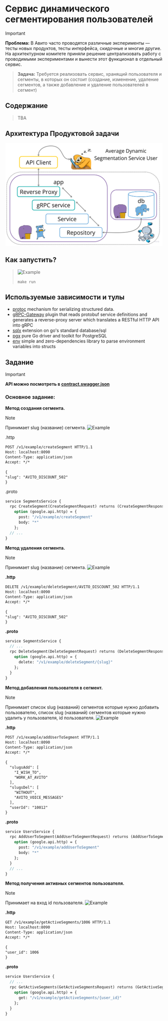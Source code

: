 # Сервис динамического сегментирования пользователей

> [!IMPORTANT]
> **Проблема:**
> В Авито часто проводятся различные эксперименты — тесты новых продуктов, тесты интерфейса, скидочные и многие другие. На архитектурном комитете приняли решение централизовать работу с проводимыми экспериментами и вынести этот функционал в отдельный сервис.
 
> **Задача:**
> Требуется реализовать сервис, хранящий пользователя и сегменты, в которых он состоит (создание, изменение, удаление сегментов, а также добавление и удаление пользователей в сегмент)

## Содержание
> TBA

## Архитектура Продуктовой задачи
![img.png](img.png)
## Как запустить?
> <picture>
>   <source media="(prefers-color-scheme: light)" srcset="https://raw.githubusercontent.com/Mqxx/GitHub-Markdown/main/blockquotes/badge/light-theme/example.svg">
>   <img alt="Example" src="https://raw.githubusercontent.com/Mqxx/GitHub-Markdown/main/blockquotes/badge/dark-theme/example.svg">
> </picture><br>
>
> ```shell
> make run
> ```

## Используемые зависимости и тулы
- [protoc](https://github.com/protocolbuffers/protobuf) mechanism for serializing structured data.
- [gRPC-Gateway](https://github.com/grpc-ecosystem/grpc-gateway) plugin that reads protobuf service definitions and generates a reverse-proxy server which translates a RESTful HTTP API into gRPC
- [sqlx](https://github.com/jmoiron/sqlx) extension on go's standard database/sql
- [pgx](https://github.com/jackc/pgx) pure Go driver and toolkit for PostgreSQL
- [env](https://github.com/caarlos0/env) simple and zero-dependencies library to parse environment variables into structs


## Задание
> [!IMPORTANT]
> **API можно посмотреть в [contract.swagger.json](proto%2Fcontract.swagger.json)**
### Основное задание:
**Метод создания сегмента.**
> [!NOTE]
> Принимает slug (название) сегмента.
> <picture>
>   <source media="(prefers-color-scheme: light)" srcset="https://raw.githubusercontent.com/Mqxx/GitHub-Markdown/main/blockquotes/badge/light-theme/example.svg">
>   <img alt="Example" src="https://raw.githubusercontent.com/Mqxx/GitHub-Markdown/main/blockquotes/badge/dark-theme/example.svg">
> </picture><br>
>
> .http
> ```http request
> POST /v1/example/createSegment HTTP/1.1
> Host: localhost:8090
> Content-Type: application/json
> Accept: */*
> 
> {
> "slug": "AVITO_DISCOUNT_502"
> } 
> ```
> .proto
> ```protobuf
> service SegmentsService {
>   rpc CreateSegment(CreateSegmentRequest) returns (CreateSegmentResponse) {
>     option (google.api.http) = {
>       post: "/v1/example/createSegment"
>       body: "*"
>     };
>   // ...
> }
> ```

**Метод удаления сегмента.**
> [!NOTE]
> Принимает slug (название) сегмента.
> <picture>
>   <source media="(prefers-color-scheme: light)" srcset="https://raw.githubusercontent.com/Mqxx/GitHub-Markdown/main/blockquotes/badge/light-theme/example.svg">
>   <img alt="Example" src="https://raw.githubusercontent.com/Mqxx/GitHub-Markdown/main/blockquotes/badge/dark-theme/example.svg">
> </picture><br>
>
> **.http**
> ```http request
> DELETE /v1/example/deleteSegment/AVITO_DISCOUNT_502 HTTP/1.1
> Host: localhost:8090
> Content-Type: application/json
> Accept: */*
>
> {
> "slug": "AVITO_DISCOUNT_502"
> }
> ```
> **.proto**
> ```protobuf
> service SegmentsService {
>   // ...
>   rpc DeleteSegment(DeleteSegmentRequest) returns (DeleteSegmentResponse) {
>     option (google.api.http) = {
>       delete: "/v1/example/deleteSegment/{slug}"
>     };
>   }
> }
> ```

**Метод добавления пользователя в сегмент.**
> [!NOTE]
> Принимает список slug (названий) сегментов которые нужно добавить пользователю, список slug (названий) сегментов которые нужно удалить у пользователя, id пользователя.
> <picture>
>   <source media="(prefers-color-scheme: light)" srcset="https://raw.githubusercontent.com/Mqxx/GitHub-Markdown/main/blockquotes/badge/light-theme/example.svg">
>   <img alt="Example" src="https://raw.githubusercontent.com/Mqxx/GitHub-Markdown/main/blockquotes/badge/dark-theme/example.svg">
> </picture><br>
>
> **.http**
> ```http request
> POST /v1/example/addUserToSegment HTTP/1.1
> Host: localhost:8090
> Content-Type: application/json
> Accept: */*
>
> {
>   "slugsAdd": [
>     "I_WISH_TO",
>     "WORK_AT_AVITO"
>   ],
>   "slugsDel": [
>     "WITHOUT",
>     "AVITO_VOICE_MESSAGES"
>   ],
>   "userId": "10012"
> }
> ```
> **.proto**
> ```protobuf
> service UsersService {
>   rpc AddUserToSegment(AddUserToSegmentRequest) returns (AddUserToSegmentResponse) {
>     option (google.api.http) = {
>       post: "/v1/example/addUserToSegment"
>       body: "*"
>     };
>   }
>   // ...
> }
> ```
**Метод получения активных сегментов пользователя.**
> [!NOTE]
> Принимает на вход id пользователя.
> <picture>
>   <source media="(prefers-color-scheme: light)" srcset="https://raw.githubusercontent.com/Mqxx/GitHub-Markdown/main/blockquotes/badge/light-theme/example.svg">
>   <img alt="Example" src="https://raw.githubusercontent.com/Mqxx/GitHub-Markdown/main/blockquotes/badge/dark-theme/example.svg">
> </picture><br>
>
> **.http**
> ```http request
> GET /v1/example/getActiveSegments/1006 HTTP/1.1
> Host: localhost:8090
> Content-Type: application/json
> Accept: */*
>
> {
> "user_id": 1006
> }
> ```
> **.proto**
> ```protobuf
> service UsersService {
>   // ...
>   rpc GetActiveSegments(GetActiveSegmentsRequest) returns (GetActiveSegmentsResponse) {
>     option (google.api.http) = {
>       get: "/v1/example/getActiveSegments/{user_id}"
>     };
>   }
> }
> ```